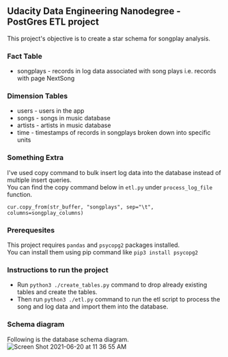 ## Udacity Data Engineering Nanodegree - PostGres ETL project
This project's objective is to create a star schema for songplay analysis.

### Fact Table
- songplays - records in log data associated with song plays i.e. records with page NextSong

### Dimension Tables
- users - users in the app
- songs - songs in music database
- artists - artists in music database
- time - timestamps of records in songplays broken down into specific units

### Something Extra
I've used copy command to bulk insert log data into the database instead of multiple insert queries.<br>
You can find the copy command below in ``etl.py`` under ``process_log_file`` function.
```
cur.copy_from(str_buffer, "songplays", sep="\t", columns=songplay_columns)
```
### Prerequesites
This project requires ``pandas`` and ``psycopg2`` packages installed.<br>
You can install them using pip command like ``pip3 install psycopg2``

### Instructions to run the project
- Run ``python3 ./create_tables.py`` command to drop already existing tables and create the tables.
- Then run ``python3 ./etl.py`` command to run the etl script to process the song and log data and import them into the database.

### Schema diagram
Following is the database schema diagram.
![Screen Shot 2021-06-20 at 11 36 55 AM](https://user-images.githubusercontent.com/2171885/122658024-b8d5ac80-d1bc-11eb-8ee0-ad9b5303b5df.png)
